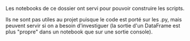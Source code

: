 Les notebooks de ce dossier ont servi pour pouvoir construire les scripts.

Ils ne sont pas utiles au projet puisque le code est porté sur les .py, mais peuvent servir si on a besoin d'investiguer (la sortie d'un DataFrame est plus "propre" dans un notebook que sur une sortie console).

